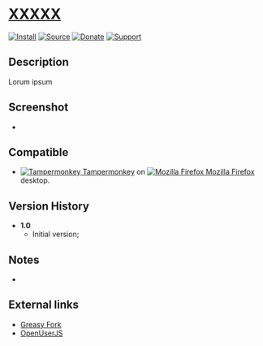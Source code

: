 # [XXXXX](https://github.com/jerone/UserScripts/tree/master/XXXXX)

[![Install](https://raw.github.com/jerone/UserScripts/master/_resources/Install-button.png)](https://github.com/jerone/UserScripts/raw/master/XXXXX/XXXXX.user.js)
[![Source](https://raw.github.com/jerone/UserScripts/master/_resources/Source-button.png)](https://github.com/jerone/UserScripts/blob/master/XXXXX/XXXXX.user.js)
[![Donate](https://raw.github.com/jerone/UserScripts/master/_resources/Donate-button.png)](https://www.paypal.com/cgi-bin/webscr?cmd=_s-xclick&hosted_button_id=VCYMHWQ7ZMBKW)
[![Support](https://raw.github.com/jerone/UserScripts/master/_resources/Support-button.png)](https://github.com/jerone/UserScripts/issues)

## Description

Lorum ipsum

## Screenshot

-

## Compatible

-   [![Tampermonkey](https://raw.github.com/jerone/UserScripts/master/_resources/Tampermonkey.png) Tampermonkey](https://addons.mozilla.org/firefox/addon/tampermonkey/) on [![Mozilla Firefox](https://raw.github.com/jerone/UserScripts/master/_resources/Firefox.png) Mozilla Firefox](http://www.mozilla.org/en-US/firefox/fx/#desktop) desktop.

## Version History

-   **1.0**
    -   Initial version;

## Notes

-

## External links

-   [Greasy Fork](https://greasyfork.org/scripts/XXXXX)
-   [OpenUserJS](https://openuserjs.org/scripts/jerone/XXXXX)
